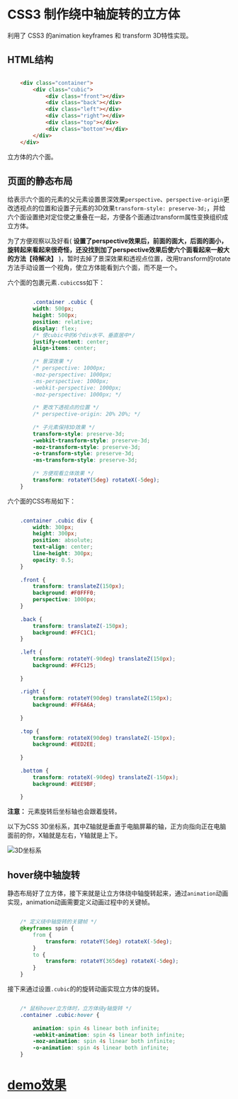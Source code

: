 # CSS3 制作绕中轴旋转的立方体 #
利用了 CSS3 的animation keyframes 和 transform 3D特性实现。

## HTML结构 ##

``` html

    <div class="container">
        <div class="cubic">
            <div class="front"></div>
            <div class="back"></div>
            <div class="left"></div>
            <div class="right"></div>
            <div class="top"></div>
            <div class="bottom"></div>
        </div>
    </div>
```
立方体的六个面。

## 页面的静态布局 ##
给表示六个面的元素的父元素设置景深效果`perspective`、`perspective-origin`更改透视点的位置和设置子元素的3D效果`transform-style: preserve-3d;`，并给六个面设置绝对定位使之重叠在一起，方便各个面通过transform属性变换组织成立方体。

为了方便观察以及好看( **设置了perspective效果后，前面的面大，后面的面小，旋转起来看起来很奇怪，还没找到加了perspective效果后使六个面看起来一般大的方法【待解决】** )，暂时去掉了景深效果和透视点位置，改用transform的rotate方法手动设置一个视角，使立方体能看到六个面，而不是一个。

六个面的包裹元素`.cubic`css如下：

``` css

		.container .cubic {
	    width: 500px;
	    height: 500px;
	    position: relative;
	    display: flex;
	    /* 使cubic中的6个div水平、垂直居中*/
	    justify-content: center;
	    align-items: center;
	
	    /* 景深效果 */
	    /* perspective: 1000px;
	    -moz-perspective: 1000px;
	    -ms-perspective: 1000px;
	    -webkit-perspective: 1000px;
	    -moz-perspective: 1000px; */
	
	    /* 更改下透视点的位置 */
	    /* perspective-origin: 20% 20%; */
	
	    /* 子元素保持3D效果 */
	    transform-style: preserve-3d;
	    -webkit-transform-style: preserve-3d;
	    -moz-transform-style: preserve-3d;
	    -o-transform-style: preserve-3d;
	    -ms-transform-style: preserve-3d;
	
	    /* 方便观看立体效果 */
	    transform: rotateY(5deg) rotateX(-5deg);
	}
```
六个面的CSS布局如下：

``` css

	.container .cubic div {
	    width: 300px;
	    height: 300px;
	    position: absolute;
	    text-align: center;
	    line-height: 300px;
	    opacity: 0.5;
	}
	
	.front {
	    transform: translateZ(150px);
	    background: #F0FFF0;
	    perspective: 1000px;
	}
	
	.back {
	    transform: translateZ(-150px);
	    background: #FFC1C1;
	}
	
	.left {
	    transform: rotateY(-90deg) translateZ(150px);
	    background: #FFC125;
	
	}
	
	.right {
	    transform: rotateY(90deg) translateZ(150px);
	    background: #FF6A6A;
	
	}
	
	.top {
	    transform: rotateX(90deg) translateZ(-150px);
	    background: #EED2EE;
	
	}
	
	.bottom {
	    transform: rotateX(-90deg) translateZ(-150px);
	    background: #EEE9BF;
	
	}
```


**注意：** 元素旋转后坐标轴也会跟着旋转。

以下为CSS 3D坐标系，其中Z轴就是垂直于电脑屏幕的轴，正方向指向正在电脑面前的你，X轴就是左右，Y轴就是上下。

![3D坐标系](http://ou3oh86t1.bkt.clouddn.com/IFE-2018-CSS/3D%E5%9D%90%E6%A0%87%E7%B3%BB.jpg)


## hover绕中轴旋转 ##
静态布局好了立方体，接下来就是让立方体绕中轴旋转起来，通过`animation`动画实现，animation动画需要定义动画过程中的关键帧。

``` css

	/* 定义绕中轴旋转的关键帧 */
	@keyframes spin {
	    from {
	        transform: rotateY(5deg) rotateX(-5deg);
	    }
	    to {
	        transform: rotateY(365deg) rotateX(-5deg);
	    }
	}
```
接下来通过设置`.cubic`的的旋转动画实现立方体的旋转。

``` css

	/* 鼠标hover立方体时，立方体绕y轴旋转 */
	.container .cubic:hover {
	
	    animation: spin 4s linear both infinite;
	    -webkit-animation: spin 4s linear both infinite;
	    -moz-animation: spin 4s linear both infinite;
	    -o-animation: spin 4s linear both infinite;
	}
```
# [demo效果](http://shirley5li.me/IFE-2018-CSS/rotate_cubic/index.html) #